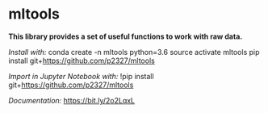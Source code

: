 # mltools

**This library provides a set of useful functions to work with raw data.**

*Install with:* 
conda create -n mltools python=3.6
source activate mltools
pip install git+https://github.com/p2327/mltools

*Import in Jupyter Notebook with:*
!pip install git+https://github.com/p2327/mltools

*Documentation:* 
https://bit.ly/2o2LqxL
